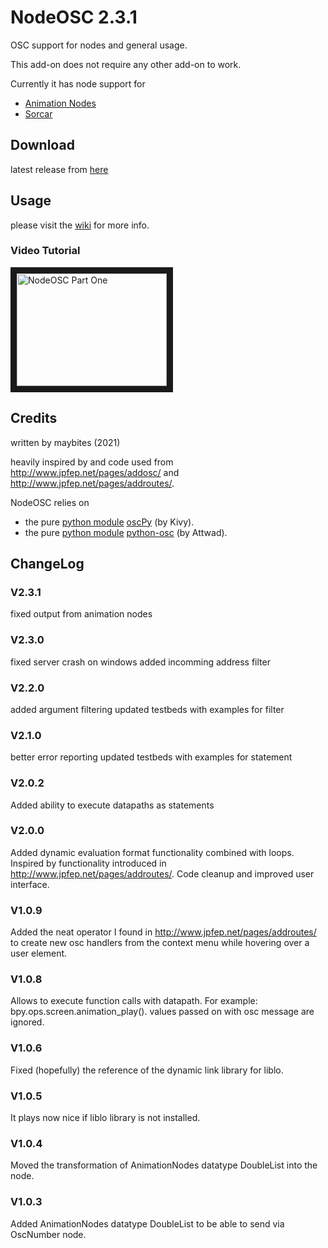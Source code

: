 # NodeOSC 2.3.1
OSC support for nodes and general usage.

This add-on does not require any other add-on to work.

Currently it has node support for
* [Animation Nodes](https://animation-nodes.com/)
* [Sorcar](https://blender-addons.org/sorcar-addon/)

## Download

latest release from [here](https://github.com/maybites/blender.NodeOSC/releases/latest)

## Usage

please visit the [wiki](https://github.com/maybites/blender.NodeOSC/wiki) for more info.

### Video Tutorial

<a href="https://youtu.be/w_Nye09FyRQ" target="_blank"><img src="http://img.youtube.com/vi/w_Nye09FyRQ/0.jpg"
alt="NodeOSC Part One" width="240" height="180" border="10" /></a>

## Credits

written by maybites (2021)

heavily inspired by and code used from http://www.jpfep.net/pages/addosc/ and http://www.jpfep.net/pages/addroutes/.

NodeOSC relies on

* the pure [python module](https://pypi.org/project/oscpy/) [oscPy](https://github.com/kivy/oscpy) (by Kivy).
* the pure [python module](https://pypi.org/project/python-osc/) [python-osc](https://github.com/attwad/python-osc) (by Attwad).


## ChangeLog

### V2.3.1
fixed output from animation nodes

### V2.3.0
fixed server crash on windows
added incomming address filter

### V2.2.0
added argument filtering
updated testbeds with examples for filter

### V2.1.0
better error reporting
updated testbeds with examples for statement

### V2.0.2
Added ability to execute datapaths as statements

### V2.0.0
Added dynamic evaluation format functionality combined with loops. Inspired by functionality introduced in http://www.jpfep.net/pages/addroutes/. Code cleanup and improved user interface.

### V1.0.9
Added the neat operator I found in http://www.jpfep.net/pages/addroutes/ to create new osc handlers from the context menu while hovering over a user element.

### V1.0.8
Allows to execute function calls with datapath. For example: bpy.ops.screen.animation_play(). values passed on with osc message are ignored.

### V1.0.6
Fixed (hopefully) the reference of the dynamic link library for liblo.

### V1.0.5
It plays now nice if liblo library is not installed.

### V1.0.4
Moved the transformation of AnimationNodes datatype DoubleList into the node.

### V1.0.3
Added AnimationNodes datatype DoubleList to be able to send via OscNumber node.
